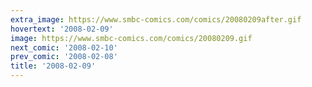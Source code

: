 ```yaml
---
extra_image: https://www.smbc-comics.com/comics/20080209after.gif
hovertext: '2008-02-09'
image: https://www.smbc-comics.com/comics/20080209.gif
next_comic: '2008-02-10'
prev_comic: '2008-02-08'
title: '2008-02-09'
---
```


